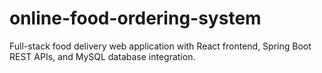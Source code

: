 # online-food-ordering-system
Full-stack food delivery web application with React frontend, Spring Boot REST APIs, and MySQL database integration.
